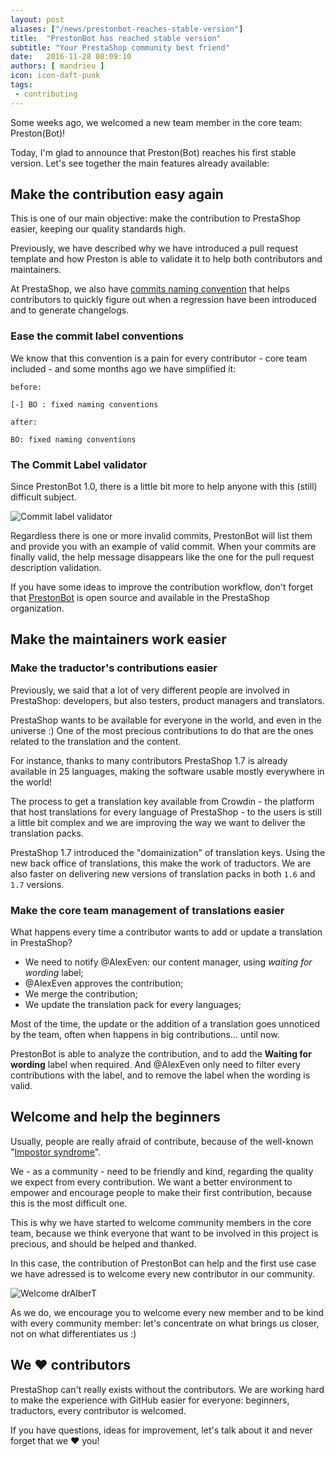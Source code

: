 ```yaml
---
layout: post
aliases: ["/news/prestonbot-reaches-stable-version"]
title:  "PrestonBot has reached stable version"
subtitle: "Your PrestaShop community best friend"
date:   2016-11-28 08:09:10
authors: [ mandrieu ]
icon: icon-daft-punk
tags:
 - contributing
---
```


Some weeks ago, we welcomed a new team member in the core team: Preston(Bot)!

Today, I'm glad to announce that Preston(Bot) reaches his first stable version. Let's see together the main features already available:

## Make the contribution easy again

This is one of our main objective: make the contribution to PrestaShop easier, keeping our quality standards high.

Previously, we have described why we have introduced a pull request template and how Preston is able to validate it to help both contributors and maintainers.

At PrestaShop, we also have [commits naming convention](http://doc.prestashop.com/display/PS16/How+to+write+a+commit+message) that helps contributors to quickly figure out when a regression have been introduced and to generate changelogs.

### Ease the commit label conventions

We know that this convention is a pain for every contributor - core team included - and some months ago we have simplified it:

```
before:

[-] BO : fixed naming conventions

after:

BO: fixed naming conventions
```

### The Commit Label validator

Since PrestonBot 1.0, there is a little bit more to help anyone with this (still) difficult subject.

![Commit label validator](http://i.imgur.com/qaYrTnL.png)

Regardless there is one or more invalid commits, PrestonBot will list them and provide you with an example of valid commit. When your commits are finally valid, the help message disappears like the one for the pull request description validation.

If you have some ideas to improve the contribution workflow, don't forget that [PrestonBot](https://github.com/PrestaShop/prestonbot) is open source and available in the PrestaShop organization.


## Make the maintainers work easier

### Make the traductor's contributions easier

Previously, we said that a lot of very different people are involved in PrestaShop: developers, but also testers, product managers and translators.

PrestaShop wants to be available for everyone in the world, and even in the universe :)
One of the most precious contributions to do that are the ones related to the translation and the content.

For instance, thanks to many contributors PrestaShop 1.7 is already available in 25 languages, making the software usable mostly everywhere in the world!

The process to get a translation key available from Crowdin - the platform that host translations for every language of PrestaShop - to the users is still a little bit complex and we are improving the way we want to deliver the translation packs.

PrestaShop 1.7 introduced the "domainization" of translation keys. Using the new back office of translations, this make the work of traductors. We are also faster on delivering new versions of translation packs in both `1.6` and `1.7` versions.

### Make the core team management of translations easier

What happens every time a contributor wants to add or update a translation in PrestaShop?

* We need to notify @AlexEven: our content manager, using *waiting for wording* label;
* @AlexEven approves the contribution;
* We merge the contribution;
* We update the translation pack for every languages;

Most of the time, the update or the addition of a translation goes unnoticed by the team, often when happens in big contributions... until now.

PrestonBot is able to analyze the contribution, and to add the **Waiting for wording** label when required. And @AlexEven only need to filter every contributions with the label, and to remove the label when the wording is valid.

## Welcome and help the beginners

Usually, people are really afraid of contribute, because of the well-known "[Impostor syndrome](https://en.wikipedia.org/wiki/Impostor_syndrome)".

We - as a community - need to be friendly and kind, regarding the quality we expect from every contribution.
We want a better environment to empower and encourage people to make their first contribution, because this is the most difficult one.

This is why we have started to welcome community members in the core team, because we think everyone that want to be involved in this project is precious, and should be helped and thanked.

In this case, the contribution of PrestonBot can help and the first use case we have adressed is to welcome every new contributor in our community.

![Welcome drAlberT](http://i.imgur.com/MkAhH9d.png)

As we do, we encourage you to welcome every new member and to be kind with every community member:
let's concentrate on what brings us closer, not on what differentiates us :)

## We ❤ contributors

PrestaShop can't really exists without the contributors.
We are working hard to make the experience with GitHub easier for everyone: beginners, traductors, every contributor is welcomed.

If you have questions, ideas for improvement, let's talk about it and never forget that we ❤ you!
